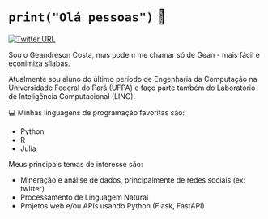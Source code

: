 # ```print("Olá pessoas")``` 👋

[![Twitter URL](https://img.shields.io/twitter/url?color=%231DA1F2&label=Twitter&logo=twitter&logoColor=white&style=for-the-badge&url=https%3A%2F%2Ftwitter.com%2Fgean_dreson)](https://twitter.com/gean_dreson)

Sou o Geandreson Costa, mas podem me chamar só de Gean - mais fácil e econimiza sílabas.

Atualmente sou aluno do último período de Engenharia da Computação na Universidade Federal do Pará (UFPA) e faço parte também do Laboratório de Inteligência Computacional (LINC).

💻 Minhas linguagens de programação favoritas são:

* Python
* R
* Julia

Meus principais temas de interesse são:

* Mineração e análise de dados, principalmente de redes sociais (ex: twitter)
* Processamento de Linguagem Natural
* Projetos web e/ou APIs usando Python (Flask, FastAPI)

<!--
**gean-costa/gean-costa** is a ✨ _special_ ✨ repository because its `README.md` (this file) appears on your GitHub profile.

Here are some ideas to get you started:

- 🔭 I’m currently working on ...
- 🌱 I’m currently learning ...
- 👯 I’m looking to collaborate on ...
- 🤔 I’m looking for help with ...
- 💬 Ask me about ...
- 📫 How to reach me: ...
- 😄 Pronouns: ...
- ⚡ Fun fact: ...
-->
